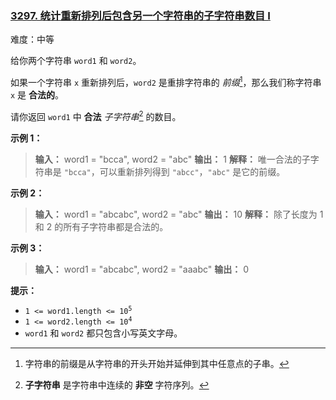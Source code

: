 ### [3297\. 统计重新排列后包含另一个字符串的子字符串数目 I](https://leetcode.cn/problems/count-substrings-that-can-be-rearranged-to-contain-a-string-i/)

难度：中等

给你两个字符串 `word1` 和 `word2`。

如果一个字符串 `x` 重新排列后，`word2` 是重排字符串的 _前缀_[^1]，那么我们称字符串 `x` 是 **合法的**。

请你返回 `word1` 中 **合法** _子字符串_[^2] 的数目。

**示例 1：**

> **输入：** word1 = "bcca", word2 = "abc"
> **输出：** 1
> **解释：**
> 唯一合法的子字符串是 `"bcca"`，可以重新排列得到 `"abcc"`，`"abc"` 是它的前缀。

**示例 2：**

> **输入：** word1 = "abcabc", word2 = "abc"
> **输出：** 10
> **解释：**
> 除了长度为 1 和 2 的所有子字符串都是合法的。

**示例 3：**

> **输入：** word1 = "abcabc", word2 = "aaabc"
> **输出：** 0

**提示：**

- <code>1 <= word1.length <= 10<sup>5</sup></code>
- <code>1 <= word2.length <= 10<sup>4</sup></code>
- `word1` 和 `word2` 都只包含小写英文字母。

[^1]: 字符串的前缀是从字符串的开头开始并延伸到其中任意点的子串。
[^2]: **子字符串** 是字符串中连续的 **非空** 字符序列。
